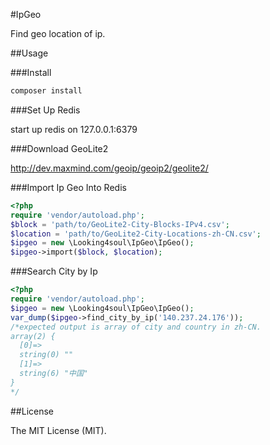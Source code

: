 #IpGeo

Find geo location of ip.

##Usage

###Install

```bash
composer install
```

###Set Up Redis

start up redis on 127.0.0.1:6379

###Download GeoLite2

http://dev.maxmind.com/geoip/geoip2/geolite2/

###Import Ip Geo Into Redis

```php
<?php
require 'vendor/autoload.php';
$block = 'path/to/GeoLite2-City-Blocks-IPv4.csv';
$location = 'path/to/GeoLite2-City-Locations-zh-CN.csv';
$ipgeo = new \Looking4soul\IpGeo\IpGeo();
$ipgeo->import($block, $location);

```

###Search City by Ip

```php
<?php
require 'vendor/autoload.php';
$ipgeo = new \Looking4soul\IpGeo\IpGeo();
var_dump($ipgeo->find_city_by_ip('140.237.24.176'));
/*expected output is array of city and country in zh-CN.
array(2) {
  [0]=>
  string(0) ""
  [1]=>
  string(6) "中国"
}
*/

```

##License

The MIT License (MIT).